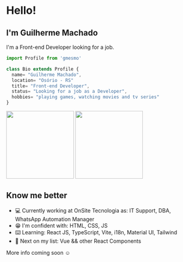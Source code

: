 <h1>Hello!</h1> 
<h2>I'm Guilherme Machado</h2>

I'm a Front-end Developer looking for a job.

```js
import Profile from 'gmesmo'

class Bio extends Profile {
  name= "Guilherme Machado",
  location= "Osório - RS"
  title= "Front-end Developer",
  status= "Looking for a job as a Developer",
  hobbies= "playing games, watching movies and tv series"
}
```

<div>
  <img height="180em" src="https://github-readme-stats.vercel.app/api?username=gmesmo&show_icons=true&theme=midnight-purple" />
  <img height="180em" src="https://github-readme-stats.vercel.app/api/top-langs/?username=gmesmo&layput=compact&langs_count=16&theme=midnight-purple" />
</div>

<h2>Know me better</h2>
<ul>
  <li>💻 Currently working at OnSite Tecnologia as: IT Support, DBA, WhatsApp Automation Manager</li>
  <li>😁 I'm confident with: HTML, CSS, JS
  <li>⌨️ Learning: React JS, TypeScript, Vite, i18n, Material UI, Tailwind</li>
  <li>🤔 Next on my list: Vue && other React Components</li>
</ul>


<p>More info coming soon ☺️</p>
